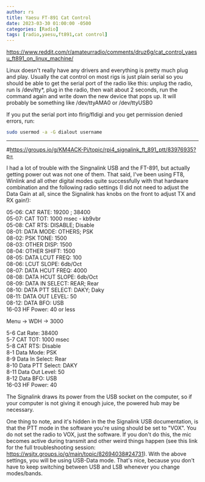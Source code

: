 ```yaml
---
author: rs
title: Yaesu FT-891 Cat Control
date: 2023-03-30 01:00:00 -0500 
categories: [Radio]
tags: [radio,yaesu,ft891,cat control] 
---
```


https://www.reddit.com/r/amateurradio/comments/druz6g/cat_control_yaesu_ft891_on_linux_machine/  

Linux doesn't really have any drivers and everything is pretty much plug and play. Usually the cat control on most rigs is just plain serial so you should be able to get the serial port of the radio like this: unplug the radio, run ls /dev/tty*, plug in the radio, then wait about 2 seconds, run the command again and write down the new device that pops up. It will probably be something like /dev/ttyAMA0 or /dev/ttyUSB0

If you put the serial port into flrig/fldigi and you get permission denied errors, run:
```bash
sudo usermod -a -G dialout username  
```
---------------------------------------------------------------------------------------------------

#https://groups.io/g/KM4ACK-Pi/topic/rpi4_signalink_ft_891_ptt/83976935?p=  

I had a lot of trouble with the Singnalink USB and the FT-891, but actually getting power out was not one of them. That said, I've been using FT8, Winlink and all other digital modes quite successfully with that hardware combination and the following radio settings (I did not need to adjust the Data Gain at all, since the Signalink has knobs on the front to adjust TX and RX gain!):  

05-06: CAT RATE: 19200 ; 38400  
05-07: CAT TOT: 1000 msec - kb9vbr  
05-08: CAT RTS: DISABLE; Disable  
08-01: DATA MODE: OTHERS; PSK  
08-02: PSK TONE: 1500  
08-03: OTHER DISP: 1500  
08-04: OTHER SHIFT: 1500  
08-05: DATA LCUT FREQ: 100  
08-06: LCUT SLOPE: 6db/Oct  
08-07: DATA HCUT FREQ: 4000  
08-08: DATA HCUT SLOPE: 6db/Oct  
08-09: DATA IN SELECT: REAR; Rear  
08-10: DATA PTT SELECT: DAKY; Daky  
08-11: DATA OUT LEVEL: 50  
08-12: DATA BFO: USB  
16-03 HF Power: 40 or less  

Menu -> WDH -> 3000  

5-6 Cat Rate: 38400  
5-7 CAT TOT: 1000 msec  
5-8 CAT RTS: Disable  
8-1 Data Mode: PSK  
8-9 Data In Select: Rear  
8-10 Data PTT Select: DAKY  
8-11 Data Out Level: 50  
8-12 Data BFO: USB  
16-03 HF Power: 40  




The Signalink draws its power from the USB socket on the computer, so if your computer is not giving it enough juice, the powered hub may be necessary.  

One thing to note, and it's hidden in the the Signalink USB documentation, is that the PTT mode in the software you're using should be set to "VOX". You do not set the radio to VOX, just the software. If you don't do this, the mic becomes active during transmit and other weird things happen (see this link for the full troubleshooting session: https://wsjtx.groups.io/g/main/topic/82694038#24731). With the above settings, you will be using USB-Data mode. That's nice, because you don't have to keep switching between USB and LSB whenever you change modes/bands.